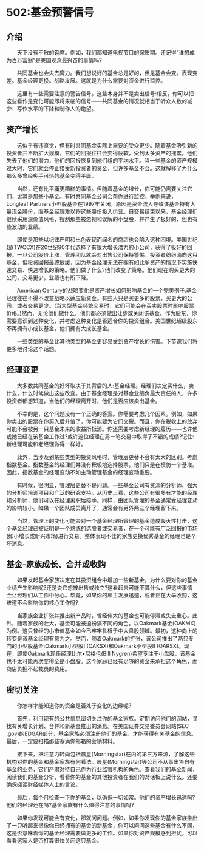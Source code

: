 # 502:基金预警信号
## 介绍

　　天下没有不散的筵席。例如，我们都知道电视节目的保质期。还记得“谁想成为百万富翁”是美国观众最兴奋的事情吗?

　　共同基金也会失去魔力。我们想说好的基金总是好的，但是基金会变。表现变差。基金经理更换。战略发展。这就是为什么需要对资金进行监控。

　　这里有一些需要注意的警告信号。这些本身并不是卖出信号:相反，你可以把这些看作是变化可能即将来临的信号——共同基金的情况就相当于听众人数的减少、写作水平的下降和制作人的绝望。

## 资产增长

　　这似乎有违直觉，但有时共同基金实际上需要的受众更少。随着基金吸引新的投资者并不断扩大规模，它们的回报往往会变得疲软，受到太多资产的拖累。他们失去了他们的潜力，他们的回报恢复到他们组的平均水平。当一些基金的资产规模过大时，它们就会停止接受新投资者的资金，但许多基金不会。这就解释了为什么那么多曾经炙手可热的基金变得平庸。

　　当然，还有比平庸更糟糕的事情。但随着基金的增长，你可能仍需要关注它们，尤其是那些小基金。有时共同基金公司会帮你进行监控。举例来说，Longleaf Partners小型股基金在1997年关闭，原因是资金流入导致该基金持有大量现金股份，而基金经理难以将这些股份投入运营。自交易结束以来，基金经理们继续采用深价值风格，搜刮那些被忽视和误解的小盘股，并产生了极好的、但也有些波动的业绩。

　　即使是那些以纪律严明和出色表现而闻名的商店也会陷入这种困境。美国世纪超(TWCCX)在20世纪90年代选择了有很大增长潜力的小公司，获得了极好的回报。一旦公司股价上涨，管理团队就会对出售公司保持警惕。投资者纷纷涌向这只基金，但投资回报最终放缓，因为基金经理无法在拥有如此多资产的情况下实施快速交易、快速增长的策略。他们做了什么?他们改变了策略。他们现在购买更大的公司，交易更少，业绩也有所下降。

　　American Century的战略变化是资产增长如何影响基金的一个完美例子:基金经理往往不得不改变战略以适应新资金。有些人只是买更多的股票，买更大的公司，或者交易更少。(当大型基金频繁交易时，它们可能会在买卖股票时影响股票价格。)然而，无论他们做什么，他们都必须做出让步或关闭该基金。作为股东，你需要意识到这种变化，并考虑这种变化是否适合你的投资组合。美国世纪超级股东不再拥有小成长基金，他们拥有大成长基金。

　　一些类型的基金比其他类型的基金更容易受到资产增长的伤害。下节课我们将更多地讨论这个话题。

## 经理变更

　　大多数共同基金的好坏取决于其背后的人:基金经理。经理们决定买什么，卖什么，什么时候做出这些改变。由于基金经理是对基金业绩负最大责任的人，许多投资者都想知道，当他们的经理离开时，他们是否应该卖出基金。

　　不幸的是，这个问题没有一个正确的答案。你需要考虑几个因素。例如，如果你卖出的股票在你买入后升值了，你可能要为它们交税。而且，你在税收上的放弃可能不会被另一只基金未来的收益所抵消。你还需要考虑新经理的履历——也许他或她已经在该基金工作过?或许这位经理在另一笔交易中取得了不错的成绩?记住:新经理可能和老经理做得一样好。

　　此外，当涉及到某些类型的投资风格时，管理层更替不会有太大的区别。考虑指数基金。指数基金的经理们并没有积极地选择股票，他们只是在模仿一个基准。因此，指数基金的经理变动不如主动管理基金的经理变动重要。

　　有时候，很明显，管理层更替不是问题。一些基金公司有资深的分析师、强大的分析师培训项目和广泛的研究支持。从历史上看，这些公司有很多有才能的经理和分析师，他们可以在经理离职后接手。同样，由团队管理的基金通常受经理变动的影响较小。如果一个团队成员离开了，通常会有另外两三个经理留下来。

　　当然，管理上的变化可能会对一个基金经理所管理的基金造成毁灭性打击，这个基金经理已被证明是一个熟练的选股者或交易者，在一个可能有广泛回报的市场(如小增长或新兴市场)进行交易。整体表现不佳的家族更换优秀基金的经理也是个坏消息。

## 基金-家族成长、合并或收购

　　如果发起基金家族决定在其投资组合中增加一些新基金，为什么要对你的基金业绩产生影响呢?还是说它想被出售或独立?这看起来可能不算什么，但这些事情会让经理们从工作中分心。毕竟，如果你的雇主发展迅速，或者正在大举收购，这难道不会影响你的核心工作吗?

　　当家族企业扩张并推出新产品时，曾经伟大的基金也可能停滞或失去重心。此外，随着家族的壮大，基金可能被迫扮演不同的角色。以Oakmark基金(OAKMX)为例。这只曾经的小市值基金如今已牢牢扎根于中大盘股领域。最初，这种向上的转变是该基金经理有意为之。然而，随着Oakmark的扩张，该公司推出了两只专门的小型股基金:Oakmark小型股I (OAKSX)和Oakmark小型股II (OARSX)。现在，即使Oakmark现任经理比尔•尼格伦(Bill Nygren)希望专注于小盘股，该基金也不太可能再次变得全是小盘股。这个家庭已经有足够的资金来承担这个角色，而商店负担不起裁员的费用。

## 密切关注

　　你怎样才能知道你的资金是否处于变化的边缘呢?

　　首先，利用现有的公共信息密切关注你的基金家族。定期访问他们的网站，寻找有关增长计划、合并和新基金推出的消息。在美国证券交易委员会网站(SEC .gov)的EDGAR部分，基金家族必须注册他们的基金，才能获得有关基金的信息。最后，一定要扫描那些塞满你邮箱的营销材料。

　　接下来，把注意力转向包括晨星(Morningstar)在内的第三方来源，了解这些机构对你的基金和基金家族有何看法。晨星(Morningstar)等公司不从事出售自有基金的业务，它们严肃对待自己作为行业监管机构的角色。查看我们的基金新闻，阅读我们的基金分析，看看你的基金的其他投资者在我们的对话板上说什么。还要确保阅读财经媒体人士的言论。

　　最后，每个月检查一下你的基金，以确保一切如常。他们的资产增长迅速吗?他们的经理还在吗?基金家族有什么值得注意的事情吗?

　　如果你发现可能会有变化，那就问问题。例如，如果你发现你的基金家族推出了一只听起来很像你已经拥有的基金的新基金，你可以问问这些基金有什么不同，这是否意味着你的基金经理需要做更多的工作。如果你对资产规模感到担忧，可以看看这家人是否打算很快关闭这只基金。
